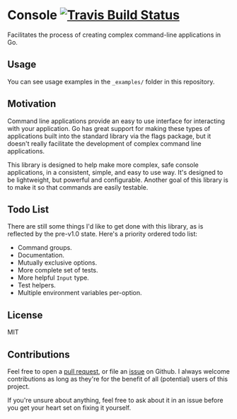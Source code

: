 # Console [![Travis Build Status][travis-badge]][travis-build]

Facilitates the process of creating complex command-line applications in Go.

## Usage

You can see usage examples in the `_examples/` folder in this repository.

## Motivation

Command line applications provide an easy to use interface for interacting with your application. Go
has great support for making these types of applications built into the standard library via the
flags package, but it doesn't really facilitate the development of complex command line
applications.

This library is designed to help make more complex, safe console applications, in a consistent,
simple, and easy to use way. It's designed to be lightweight, but powerful and configurable. Another
goal of this library is to make it so that commands are easily testable.

## Todo List

There are still some things I'd like to get done with this library, as is reflected by the pre-v1.0
state. Here's a priority ordered todo list:

* Command groups.
* Documentation.
* Mutually exclusive options.
* More complete set of tests.
* More helpful `Input` type.
* Test helpers.
* Multiple environment variables per-option.

## License

MIT

## Contributions

Feel free to open a [pull request][1], or file an [issue][2] on Github. I always welcome
contributions as long as they're for the benefit of all (potential) users of this project.

If you're unsure about anything, feel free to ask about it in an issue before you get your heart set
on fixing it yourself.

[1]: https://github.com/seeruk/go-console/pulls
[2]: https://github.com/seeruk/go-console/issues

[travis-badge]: https://img.shields.io/travis/seeruk/go-console.svg
[travis-build]: https://travis-ci.org/seeruk/go-console
